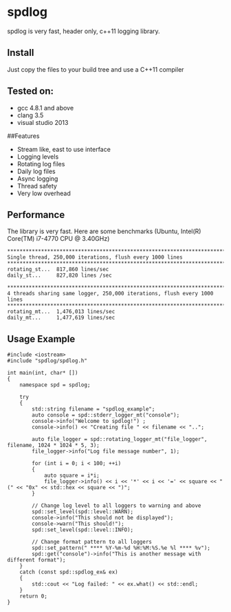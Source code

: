 # spdlog

spdlog is very fast, header only, c++11 logging library.


## Install
Just copy the files to your build tree and use a C++11 compiler


## Tested on:
* gcc 4.8.1 and above
* clang 3.5
* visual studio 2013

##Features
* Stream like, east to use interface
* Logging levels
* Rotating log files
* Daily log files
* Async logging
* Thread safety
* Very low overhead

## Performance
The library is very fast. 
Here are some benchmarks  (Ubuntu, Intel(R) Core(TM) i7-4770 CPU @ 3.40GHz)
```
*******************************************************************************
Single thread, 250,000 iterations, flush every 1000 lines
*******************************************************************************
rotating_st...	817,860 lines/sec
daily_st...		827,820 lines /sec

*******************************************************************************
4 threads sharing same logger, 250,000 iterations, flush every 1000 lines
*******************************************************************************
rotating_mt...	1,476,013 lines/sec
daily_mt...		1,477,619 lines/sec
```

## Usage Example
```
#include <iostream>
#include "spdlog/spdlog.h"

int main(int, char* [])
{
    namespace spd = spdlog;

    try
    {
        std::string filename = "spdlog_example";
        auto console = spd::stderr_logger_mt("console");
        console->info("Welcome to spdlog!") ;
        console->info() << "Creating file " << filename << "..";

        auto file_logger = spd::rotating_logger_mt("file_logger", filename, 1024 * 1024 * 5, 3);
        file_logger->info("Log file message number", 1);

        for (int i = 0; i < 100; ++i)
        {
            auto square = i*i;
            file_logger->info() << i << '*' << i << '=' << square << " (" << "0x" << std::hex << square << ")";
        }

        // Change log level to all loggers to warning and above
        spd::set_level(spd::level::WARN);
        console->info("This should not be displayed");
        console->warn("This should!");
        spd::set_level(spd::level::INFO);

        // Change format pattern to all loggers
        spd::set_pattern(" **** %Y-%m-%d %H:%M:%S.%e %l **** %v");
        spd::get("console")->info("This is another message with different format");
    }
    catch (const spd::spdlog_ex& ex)
    {
        std::cout << "Log failed: " << ex.what() << std::endl;
    }
    return 0;
}
```
